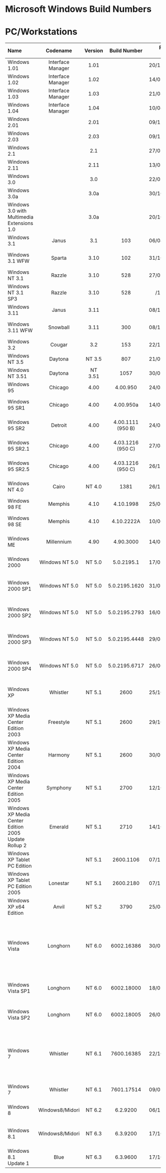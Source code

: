 # **Microsoft Windows Build Numbers**

# **PC/Workstations**

| Name                                                   | Codename          | Version | Build Number      | Release Date | Release Name                                             |
| :----------------------------------------------------- | :---------------: | :-----: | :---------------: | -----------: | :------------------------------------------------------- |
| Windows 1.01                                           | Interface Manager |   1.01  |                   |  20/11/1985  |                                                          |
| Windows 1.02                                           | Interface Manager |   1.02  |                   |  14/05/1986  |                                                          |
| Windows 1.03                                           | Interface Manager |   1.03  |                   |  21/08/1986  |                                                          |
| Windows 1.04                                           | Interface Manager |   1.04  |                   |  10/04/1987  |                                                          |
| Windows 2.01                                           |                   |   2.01  |                   |  09/12/1987  |                                                          |
| Windows 2.03                                           |                   |   2.03  |                   |  09/12/1987  |                                                          |
| Windows 2.1                                            |                   |   2.1   |                   |  27/05/1988  |                                                          |
| Windows 2.11                                           |                   |   2.11  |                   |  13/03/1989  |                                                          |
| Windows 3.0                                            |                   |   3.0   |                   |  22/05/1990  |                                                          |
| Windows 3.0a                                           |                   |   3.0a  |                   |  30/10/1990  |                                                          |
| Windows 3.0 with Multimedia Extensions 1.0             |                   |   3.0a  |                   |  20/10/1991  | Windows 3.0 with Multimedia Extensions 1.0               |
| Windows 3.1                                            | Janus             |   3.1   |      103          |  06/04/1992  |                                                          |
| Windows 3.1 WFW                                        | Sparta            |   3.10  |      102          |  31/10/1992  | Windows for Workgroups 3.1                               |
| Windows NT 3.1                                         | Razzle            |   3.10  |      528          |  27/07/1993  |                                                          |
| Windows NT 3.1 SP3                                     | Razzle            |   3.10  |      528          |    /11/1994  | Windows NT 3.1, Service Pack 3                           | 
| Windows 3.11                                           | Janus             |   3.11  |                   |  08/11/1993  |                                                          |
| Windows 3.11 WFW                                       | Snowball          |   3.11  |      300          |  08/11/1993  | Windows for Workgroups 3.11                              |
| Windows 3.2                                            | Cougar            |   3.2   |      153          |  22/11/1993  |                                                          |
| Windows NT 3.5                                         | Daytona           | NT 3.5  |      807          |  21/09/1994  |                                                          |
| Windows NT 3.51                                        | Daytona           | NT 3.51 |     1057          |  30/05/1995  |                                                          |
| Windows 95                                             | Chicago           | 4.00    |     4.00.950      |  24/08/1995  | Windows 95                                               |
| Windows 95 SR1                                         | Chicago           | 4.00    |     4.00.950a     |  14/06/1996  | Windows 95 Service Release 1                             |
| Windows 95 SR2                                         | Detroit           | 4.00    |4.00.1111 (950 B)  |  24/08/1996  | Windows 95 Service Release 2                             |
| Windows 95 SR2.1                                       | Chicago           | 4.00    |4.03.1216 (950 C)  |  27/08/1996  | Windows 95 Service Release 2.1                           |
| Windows 95 SR2.5                                       | Chicago           | 4.00    |4.03.1216 (950 C)  |  26/11/1997  | Windows 95 Service Release 2.5                           |
| Windows NT 4.0                                         | Cairo             | NT 4.0  |     1381          |  26/11/1997  | Windows NT 4.0 Workstation                               |
| Windows 98 FE                                          | Memphis           | 4.10    |4.10.1998          |  25/06/1998  | Windows 98 First Edition                                 |
| Windows 98 SE                                          | Memphis           | 4.10    |4.10.2222A         |  10/06/1999  | Windows 98 Second Edition                                |
| Windows ME                                             | Millennium        | 4.90    |4.90.3000          |  14/09/2000  | Windows Millennium Edition                               |
| Windows 2000                                           | Windows NT 5.0    | NT 5.0  |5.0.2195.1         |  17/02/2000  | Windows 2000 Professional                                |
| Windows 2000 SP1                                       | Windows NT 5.0    | NT 5.0  |5.0.2195.1620      |  31/07/2000  | Windows 2000 Professional SP1                            |
| Windows 2000 SP2                                       | Windows NT 5.0    | NT 5.0  |5.0.2195.2793      |  16/05/2001  | Windows 2000 Professional SP2                            |
| Windows 2000 SP3                                       | Windows NT 5.0    | NT 5.0  |5.0.2195.4448      |  29/08/2002  | Windows 2000 Professional SP3                            |
| Windows 2000 SP4                                       | Windows NT 5.0    | NT 5.0  |5.0.2195.6717      |  26/06/2003  | Windows 2000 Professional SP4                            |
| Windows XP                                             | Whistler          | NT 5.1  |     2600          |  25/10/2001  | Windows Starter/ Home/ Professional                      |
| Windows XP Media Center Edition 2003                   | Freestyle         | NT 5.1  |     2600          |  29/10/2002  | Windows XP Media Center Edition                          |
| Windows XP Media Center Edition 2004                   | Harmony           | NT 5.1  |     2600          |  30/09/2003  | Windows XP Media Center Edition 2004                     |
| Windows XP Media Center Edition 2005                   | Symphony          | NT 5.1  |     2700          |  12/10/2004  | Windows XP Media Center Edition 2005                     |
| Windows XP Media Center Edition 2005 Update Rollup 2   | Emerald           | NT 5.1  |     2710          |  14/10/2005  | Windows XP Media Center Edition 2005 Update Rollup 2     |
| Windows XP Tablet PC Edition                           |                   | NT 5.1  |     2600.1106     |  07/11/2002  | Windows XP Tablet PC Edition                             |
| Windows XP Tablet PC Edition 2005                      | Lonestar          | NT 5.1  |     2600.2180     |  07/11/2002  | Windows XP Tablet PC Edition 2005                        |
| Windows XP x64 Edition                                 | Anvil             | NT 5.2  |     3790          |  25/04/2005  | Windows XP Professional x64 Edition                      |
| Windows Vista                                          | Longhorn          | NT 6.0  |     6002.16386    |  30/01/2007  | Windows Vista, Starter, Home Basic, Home Premium, Business, Enterprise, Ultimate                      |
| Windows Vista SP1                                      | Longhorn          | NT 6.0  |     6002.18000    |  18/02/2008  | Windows Vista Service Pack 1                             |
| Windows Vista SP2                                      | Longhorn          | NT 6.0  |     6002.18005    |  26/05/2009  | Windows Vista Service Pack 2                             |
| Windows 7                                              | Whistler          | NT 6.1  |     7600.16385    |  22/10/2009  | Windows 7, Starter, Home Basic, Home Premium, Professional, Enterprise, Ultimate                             |
| Windows 7                                              | Whistler          | NT 6.1  |     7601.17514    |  09/02/2011  | Windows 7 Service Pack 1                                 |
| Windows 8                                              | Windows8/Midori   | NT 6.2  |     6.2.9200      |  06/11/2011  | Windows 8 Home, Pro, Enterprise                          |
| Windows 8.1                                            | Windows8/Midori   | NT 6.3  |     6.3.9200      |  17/10/2013  | Windows 8.1 Home, Pro, Enterprise                        |
| Windows 8.1 Update 1                                   | Blue              | NT 6.3  |     6.3.9600      |  17/10/2013  | Windows 8.1 Update 1                                     |
